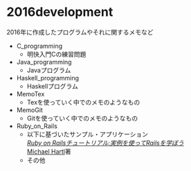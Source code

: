 # 2016development  
2016年に作成したプログラムやそれに関するメモなど

* C_programming  
	- 明快入門Cの練習問題  
* Java_programming
	- Javaプログラム
* Haskell_programming
	- Haskellプログラム
* MemoTex
	- Texを使っていく中でのメモのようなもの
* MemoGit
	- Gitを使っていく中でのメモのようなもの
* Ruby_on_Rails
	- 以下に基づいたサンプル・アプリケーション    
		[*Ruby on Railsチュートリアル:実例を使ってRailsを学ぼう*](http://railstutorial.jp/)  
		[Michael Hartl](http://www.michaelhartl.com/)著
	- その他